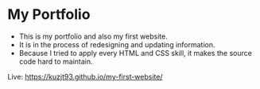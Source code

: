 # My Portfolio

- This is my portfolio and also my first website.
- It is in the process of redesigning and updating information.
- Because I tried to apply every HTML and CSS skill, it makes the source code hard to maintain.

Live: https://kuzjt93.github.io/my-first-website/
